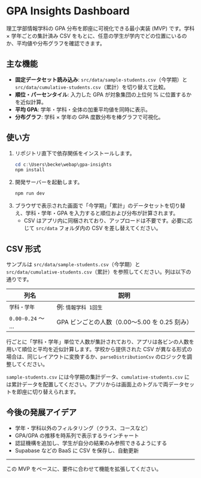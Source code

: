 # GPA Insights Dashboard

理工学部情報学科の GPA 分布を即座に可視化できる最小実装 (MVP) です。学科 × 学年ごとの集計済み CSV をもとに、任意の学生が学内でどの位置にいるのか、平均値や分布グラフを確認できます。

## 主な機能

- **固定データセット読み込み**: `src/data/sample-students.csv`（今学期）と `src/data/cumulative-students.csv`（累計）を切り替えて比較。
- **順位・パーセンタイル**: 入力した GPA が対象集団の上位何 % に位置するかを近似計算。
- **平均 GPA**: 学年・学科・全体の加重平均値を同時に表示。
- **分布グラフ**: 学科 × 学年の GPA 度数分布を棒グラフで可視化。

## 使い方

1. リポジトリ直下で依存関係をインストールします。
   ```powershell
   cd c:\Users\becke\webap\gpa-insights
   npm install
   ```
2. 開発サーバーを起動します。
   ```powershell
   npm run dev
   ```
3. ブラウザで表示された画面で「今学期」「累計」のデータセットを切り替え、学科・学年・GPA を入力すると順位および分布が計算されます。
   - CSV はアプリ内に同梱されており、アップロードは不要です。必要に応じて `src/data` フォルダ内の CSV を差し替えてください。

## CSV 形式

サンプルは `src/data/sample-students.csv`（今学期）と `src/data/cumulative-students.csv`（累計）を参照してください。列は以下の通りです。

| 列名               | 説明                                          |
| ------------------ | --------------------------------------------- |
| `学科・学年`       | 例: `情報学科 1回生`                          |
| `0.00-0.24` 〜 ... | GPA ビンごとの人数（0.00〜5.00 を 0.25 刻み） |

行ごとに「学科・学年」単位で人数が集計されており、アプリは各ビンの人数を用いて順位と平均を近似計算します。学校から提供された CSV が異なる形式の場合は、同じレイアウトに変換するか、`parseDistributionCsv` のロジックを調整してください。

`sample-students.csv` には今学期の集計データ、`cumulative-students.csv` には累計データを配置してください。アプリからは画面上のトグルで両データセットを即座に切り替えられます。

## 今後の発展アイデア

- 学年・学科以外のフィルタリング（クラス、コースなど）
- GPA/GPA の推移を時系列で表示するラインチャート
- 認証機構を追加し、学生が自分の結果のみ参照できるようにする
- Supabase などの BaaS に CSV を保存し、自動更新

---

この MVP をベースに、要件に合わせて機能を拡張してください。
